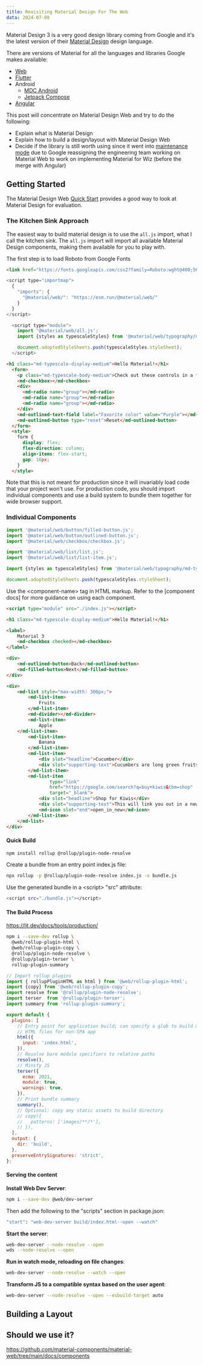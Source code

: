 ```yaml
---
title: Revisiting Material Design For The Web
data: 2024-07-08
---
```


Material Design 3 is a very good design library coming from Google and it's the latest version of their [Material Design](https://m3.material.io/) design language.

There are versions of Material for all the languages and libraries Google makes available:

* [Web](https://m3.material.io/develop/web)
* [Flutter](https://m3.material.io/develop/android/jetpack-compose)
* Android
  * [MDC Android](https://m3.material.io/develop/android/mdc-android)
  * [Jetpack Compose](https://m3.material.io/develop/android/jetpack-compose)
* [Angular](https://material.angular.io/)

This post will concentrate on Material Design Web and try to do the following:

* Explain what is Material Design
* Explain how to build a design/layout with Material Design Web
* Decide if the library is still worth using since it went into [maintenance mode](https://github.com/material-components/material-web/discussions/5642#discussion-6805266) due to Google reassigning the engineering team working on Material Web to work on implementing Material for Wiz (before the merge with Angular)

## Getting Started

The Material Design Web [Quick Start](https://github.com/material-components/material-web/blob/main/docs/quick-start.md) provides a good way to look at Material Design for evaluation.

### The Kitchen Sink Approach

The easiest way to build material design is to use the `all.js` import, what I call the kitchen sink. The `all.js` import will import all available Material Design components, making them available for you to play with.

The first step is to load Roboto from Google Fonts

```html
<link href="https://fonts.googleapis.com/css2?family=Roboto:wght@400;500;700&display=swap" rel="stylesheet">
```

```js
<script type="importmap">
  {
    "imports": {
      "@material/web/": "https://esm.run/@material/web/"
    }
  }
</script>
```

```js
  <script type="module">
    import '@material/web/all.js';
    import {styles as typescaleStyles} from '@material/web/typography/md-typescale-styles.js';

    document.adoptedStyleSheets.push(typescaleStyles.styleSheet);
  </script>
```

```html
<h1 class="md-typescale-display-medium">Hello Material!</h1>
  <form>
    <p class="md-typescale-body-medium">Check out these controls in a form!</p>
    <md-checkbox></md-checkbox>
    <div>
      <md-radio name="group"></md-radio>
      <md-radio name="group"></md-radio>
      <md-radio name="group"></md-radio>
    </div>
    <md-outlined-text-field label="Favorite color" value="Purple"></md-outlined-text-field>
    <md-outlined-button type="reset">Reset</md-outlined-button>
  </form>
  <style>
    form {
      display: flex;
      flex-direction: column;
      align-items: flex-start;
      gap: 16px;
    }
  </style>
```

Note that this is not meant for production since it will invariably load code that your project won't use. For production code, you should import individual components and use a build system to bundle them together for wide browser support.

### Individual Components

```js
import '@material/web/button/filled-button.js';
import '@material/web/button/outlined-button.js';
import '@material/web/checkbox/checkbox.js';

import '@material/web/list/list.js';
import '@material/web/list/list-item.js';

import {styles as typescaleStyles} from '@material/web/typography/md-typescale-styles.js';

document.adoptedStyleSheets.push(typescaleStyles.styleSheet);
```

Use the &lt;component-name> tag in HTML markup. Refer to the [component docs] for more guidance on using each component.

```html
<script type="module" src="./index.js"></script>

<h1 class="md-typescale-display-medium">Hello Material!</h1>

<label>
	Material 3
	<md-checkbox checked></md-checkbox>
</label>

<div>
	<md-outlined-button>Back</md-outlined-button>
	<md-filled-button>Next</md-filled-button>
</div>

<div>
	<md-list style="max-width: 300px;">
		<md-list-item>
			Fruits
		</md-list-item>
		<md-divider></md-divider>
		<md-list-item>
			Apple
	</md-list-item>
		<md-list-item>
			Banana
		</md-list-item>
		<md-list-item>
			<div slot="headline">Cucumber</div>
			<div slot="supporting-text">Cucumbers are long green fruits that are just as long as this multi-line description</div>
		</md-list-item>
		<md-list-item
				type="link"
				href="https://google.com/search?q=buy+kiwis&tbm=shop"
				target="_blank">
			<div slot="headline">Shop for Kiwis</div>
			<div slot="supporting-text">This will link you out in a new tab</div>
			<md-icon slot="end">open_in_new</md-icon>
		</md-list-item>
	</md-list>
</div>
```

#### Quick Build

```bash
npm install rollup @rollup/plugin-node-resolve
```

Create a bundle from an entry point index.js file:

```bash
npx rollup -p @rollup/plugin-node-resolve index.js -o bundle.js
```

Use the generated bundle in a &lt;script> "src" attribute:

```bash
<script src="./bundle.js"></script>
```

#### The Build Process

<https://lit.dev/docs/tools/production/>

```bash
npm i --save-dev rollup \
  @web/rollup-plugin-html \
  @web/rollup-plugin-copy \
  @rollup/plugin-node-resolve \
  @rollup/plugin-terser \
  rollup-plugin-summary
```

```js
// Import rollup plugins
import { rollupPluginHTML as html } from '@web/rollup-plugin-html';
import {copy} from '@web/rollup-plugin-copy';
import resolve from '@rollup/plugin-node-resolve';
import terser  from '@rollup/plugin-terser';
import summary from 'rollup-plugin-summary';

export default {
  plugins: [
    // Entry point for application build; can specify a glob to build multiple
    // HTML files for non-SPA app
    html({
      input: 'index.html',
    }),
    // Resolve bare module specifiers to relative paths
    resolve(),
    // Minify JS
    terser({
      ecma: 2021,
      module: true,
      warnings: true,
    }),
    // Print bundle summary
    summary(),
    // Optional: copy any static assets to build directory
    // copy({
    //   patterns: ['images/**/*'],
    // }),
  ],
  output: {
    dir: 'build',
  },
  preserveEntrySignatures: 'strict',
};
```

#### Serving the content

**Install Web Dev Server**:

```bash
npm i --save-dev @web/dev-server
```

Then add the following to the "scripts" section in package.json:

```bash
"start": "web-dev-server build/index.html--open --watch"
```

**Start the server**:

```bash
web-dev-server --node-resolve --open
wds --node-resolve --open
```

**Run in watch mode, reloading on file changes**:

```bash
web-dev-server --node-resolve --watch --open
```

**Transform JS to a compatible syntax based on the user agent**:

```bash
web-dev-server --node-resolve --open --esbuild-target auto
```

## Building a Layout

## Should we use it?

<https://github.com/material-components/material-web/tree/main/docs/components>
